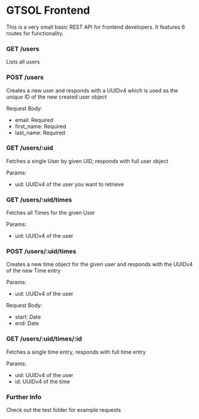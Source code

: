 # GTSOL Frontend

This is a very small basic REST API for frontend developers. It features 6 routes for functionality.


### GET /users

Lists all users

### POST /users

Creates a new user and responds with a UUIDv4 which is used as the unique ID of the new created user object

Request Body:

* email: Required
* first_name: Required
* last_name: Required


###  GET /users/:uid

Fetches a single User by given UID, responds with full user object

Params:

* uid: UUIDv4 of the user you want to retrieve

### GET /users/:uid/times

Fetches all Times for the given User

Params:

* uid: UUIDv4 of the user

### POST /users/:uid/times

Creates a new time object for the given user and responds with the UUIDv4 of the new Time entry

Params:

* uid: UUIDv4 of the user

Request Body:

* start: Date
* end: Date

### GET /users/:uid/times/:id

Fetches a single time entry, responds with full time entry

Params:

* uid: UUIDv4 of the user
* id: UUIDv4 of the time

### Further Info

Check out the test folder for example requests
